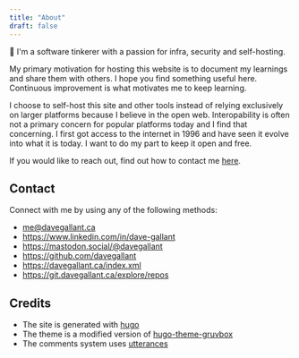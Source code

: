 ```yaml
---
title: "About"
draft: false
---
```


👋 I'm a software tinkerer with a passion for infra, security and self-hosting.

My primary motivation for hosting this website is to document my learnings and share them with others. I hope you find something useful here. Continuous improvement is what motivates me to keep learning.

I choose to self-host this site and other tools instead of relying exclusively on larger platforms because I believe in the open web. Interopability is often not a primary concern for popular platforms today and I find that concerning. I first got access to the internet in 1996 and have seen it evolve into what it is today. I want to do my part to keep it open and free.

If you would like to reach out, find out how to contact me [here](/contact/).

## Contact

Connect with me by using any of the following methods:

- [me@davegallant.ca](mailto:me@davegallant.ca)
- <https://www.linkedin.com/in/dave-gallant>
- <https://mastodon.social/@davegallant>
- <https://github.com/davegallant>
- <https://davegallant.ca/index.xml>
- <https://git.davegallant.ca/explore/repos>

## Credits

- The site is generated with [hugo](https://gohugo.io/)
- The theme is a modified version of [hugo-theme-gruvbox](https://github.com/schnerring/hugo-theme-gruvbox)
- The comments system uses [utterances](https://github.com/utterance/utterances)
